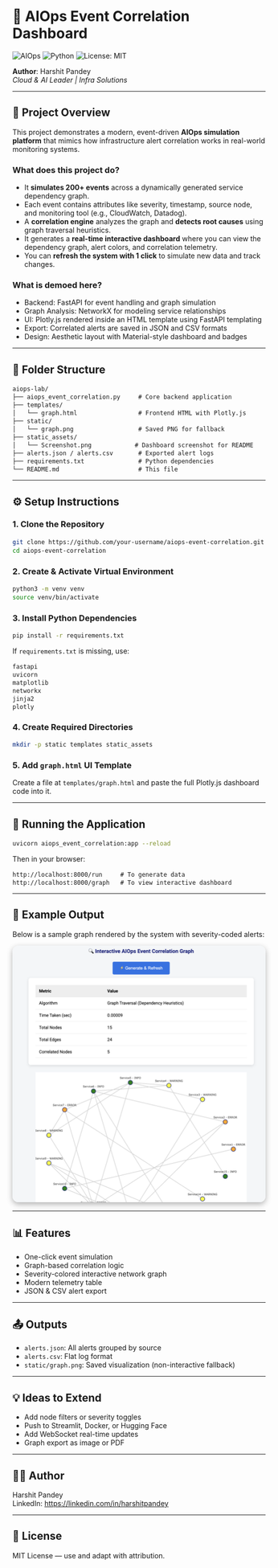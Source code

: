 # 🚀 AIOps Event Correlation Dashboard

![AIOps](https://img.shields.io/badge/AIOps-Dashboard-blue.svg)
![Python](https://img.shields.io/badge/Python-3.10%2B-green)
![License: MIT](https://img.shields.io/badge/License-MIT-yellow.svg)

**Author**: Harshit Pandey  
_Cloud & AI Leader | Infra Solutions_

---

## 📖 Project Overview

This project demonstrates a modern, event-driven **AIOps simulation platform** that mimics how infrastructure alert correlation works in real-world monitoring systems.

### What does this project do?

- It **simulates 200+ events** across a dynamically generated service dependency graph.
- Each event contains attributes like severity, timestamp, source node, and monitoring tool (e.g., CloudWatch, Datadog).
- A **correlation engine** analyzes the graph and **detects root causes** using graph traversal heuristics.
- It generates a **real-time interactive dashboard** where you can view the dependency graph, alert colors, and correlation telemetry.
- You can **refresh the system with 1 click** to simulate new data and track changes.

### What is demoed here?

- Backend: FastAPI for event handling and graph simulation  
- Graph Analysis: NetworkX for modeling service relationships  
- UI: Plotly.js rendered inside an HTML template using FastAPI templating  
- Export: Correlated alerts are saved in JSON and CSV formats  
- Design: Aesthetic layout with Material-style dashboard and badges  

---

## 📁 Folder Structure

```text
aiops-lab/
├── aiops_event_correlation.py     # Core backend application
├── templates/
│   └── graph.html                 # Frontend HTML with Plotly.js
├── static/
│   └── graph.png                  # Saved PNG for fallback
├── static_assets/
│   └── Screenshot.png            # Dashboard screenshot for README
├── alerts.json / alerts.csv       # Exported alert logs
├── requirements.txt               # Python dependencies
└── README.md                      # This file
```

---

## ⚙️ Setup Instructions

### 1. Clone the Repository

```bash
git clone https://github.com/your-username/aiops-event-correlation.git
cd aiops-event-correlation
```

### 2. Create & Activate Virtual Environment

```bash
python3 -m venv venv
source venv/bin/activate
```

### 3. Install Python Dependencies

```bash
pip install -r requirements.txt
```

If `requirements.txt` is missing, use:

```text
fastapi
uvicorn
matplotlib
networkx
jinja2
plotly
```

### 4. Create Required Directories

```bash
mkdir -p static templates static_assets
```

### 5. Add `graph.html` UI Template

Create a file at `templates/graph.html` and paste the full Plotly.js dashboard code into it.

---

## 🚀 Running the Application

```bash
uvicorn aiops_event_correlation:app --reload
```

Then in your browser:

```
http://localhost:8000/run     # To generate data
http://localhost:8000/graph   # To view interactive dashboard
```

---

## 📸 Example Output

Below is a sample graph rendered by the system with severity-coded alerts:

<p align="center">
  <img src="static_assets/Screenshot.png" alt="Graph Screenshot" width="1000" style="border-radius: 12px; box-shadow: 0 4px 12px rgba(0, 0, 0, 0.3);" />
</p>

---

## 📊 Features

- One-click event simulation  
- Graph-based correlation logic  
- Severity-colored interactive network graph  
- Modern telemetry table  
- JSON & CSV alert export  

---

## 📤 Outputs

- `alerts.json`: All alerts grouped by source  
- `alerts.csv`: Flat log format  
- `static/graph.png`: Saved visualization (non-interactive fallback)

---

## 💡 Ideas to Extend

- Add node filters or severity toggles  
- Push to Streamlit, Docker, or Hugging Face  
- Add WebSocket real-time updates  
- Graph export as image or PDF  

---

## 👨‍💻 Author

Harshit Pandey  
LinkedIn: https://linkedin.com/in/harshitpandey

---

## 📄 License

MIT License — use and adapt with attribution.
